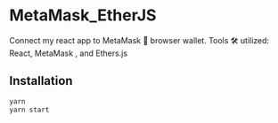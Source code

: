 # MetaMask_EtherJS
Connect my react app to MetaMask 🦊 browser wallet. Tools 🛠 utilized: React, MetaMask , and Ethers.js

## Installation
```bash
yarn
yarn start
```
